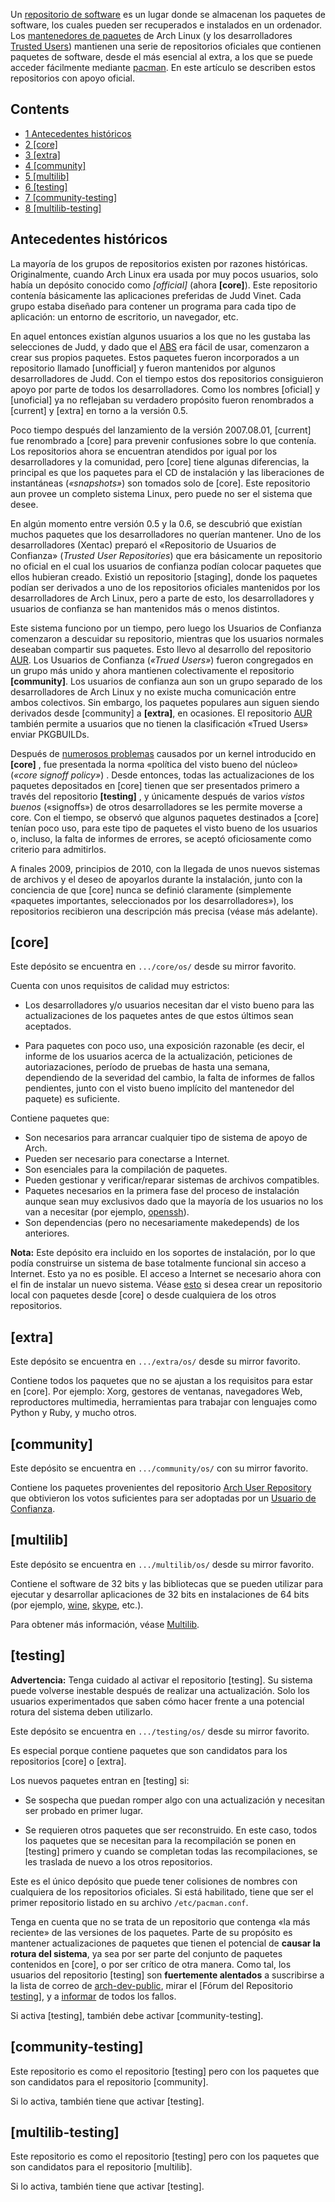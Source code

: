 Un [repositorio de software](https://en.wikipedia.org/wiki/es:Repositorio "wikipedia:es:Repositorio") es un lugar donde se almacenan los paquetes de software, los cuales pueden ser recuperados e instalados en un ordenador. Los [mantenedores de paquetes](/index.php/Package_Maintainer "Package Maintainer") de Arch Linux (y los desarrolladores [Trusted Users](/index.php/Trusted_Users "Trusted Users")) mantienen una serie de repositorios oficiales que contienen paquetes de software, desde el más esencial al extra, a los que se puede acceder fácilmente mediante [pacman](/index.php/Pacman_(Espa%C3%B1ol) "Pacman (Español)"). En este artículo se describen estos repositorios con apoyo oficial.

## Contents

*   [1 Antecedentes históricos](#Antecedentes_hist.C3.B3ricos)
*   [2 [core]](#.5Bcore.5D)
*   [3 [extra]](#.5Bextra.5D)
*   [4 [community]](#.5Bcommunity.5D)
*   [5 [multilib]](#.5Bmultilib.5D)
*   [6 [testing]](#.5Btesting.5D)
*   [7 [community-testing]](#.5Bcommunity-testing.5D)
*   [8 [multilib-testing]](#.5Bmultilib-testing.5D)

## Antecedentes históricos

La mayoría de los grupos de repositorios existen por razones históricas. Originalmente, cuando Arch Linux era usada por muy pocos usuarios, solo había un depósito conocido como *[official]* (ahora **[core]**). Este repositorio contenía básicamente las aplicaciones preferidas de Judd Vinet. Cada grupo estaba diseñado para contener un programa para cada tipo de aplicación: un entorno de escritorio, un navegador, etc.

En aquel entonces existían algunos usuarios a los que no les gustaba las selecciones de Judd, y dado que el [ABS](/index.php/Arch_Build_System_(Espa%C3%B1ol) "Arch Build System (Español)") era fácil de usar, comenzaron a crear sus propios paquetes. Estos paquetes fueron incorporados a un repositorio llamado [unofficial] y fueron mantenidos por algunos desarrolladores de Judd. Con el tiempo estos dos repositorios consiguieron apoyo por parte de todos los desarrolladores. Como los nombres [oficial] y [unoficial] ya no reflejaban su verdadero propósito fueron renombrados a [current] y [extra] en torno a la versión 0.5\.

Poco tiempo después del lanzamiento de la versión 2007.08.01, [current] fue renombrado a [core] para prevenir confusiones sobre lo que contenía. Los repositorios ahora se encuentran atendidos por igual por los desarrolladores y la comunidad, pero [core] tiene algunas diferencias, la principal es que los paquetes para el CD de instalación y las liberaciones de instantáneas (*«snapshots»*) son tomados solo de [core]. Este repositorio aun provee un completo sistema Linux, pero puede no ser el sistema que desee.

En algún momento entre versión 0.5 y la 0.6, se descubrió que existían muchos paquetes que los desarrolladores no querían mantener. Uno de los desarrolladores (Xentac) preparó el «Repositorio de Usuarios de Confianza» (*Trusted User Repositories*) que era básicamente un repositorio no oficial en el cual los usuarios de confianza podían colocar paquetes que ellos hubieran creado. Existió un repositorio [staging], donde los paquetes podían ser derivados a uno de los repositorios oficiales mantenidos por los desarrolladores de Arch Linux, pero a parte de esto, los desarrolladores y usuarios de confianza se han mantenidos más o menos distintos.

Este sistema funciono por un tiempo, pero luego los Usuarios de Confianza comenzaron a descuidar su repositorio, mientras que los usuarios normales deseaban compartir sus paquetes. Esto llevo al desarrollo del repositorio [AUR](https://aur.archlinux.org/). Los Usuarios de Confianza (*«Trued Users»*) fueron congregados en un grupo más unido y ahora mantienen colectivamente el repositorio **[community]**. Los usuarios de confianza aun son un grupo separado de los desarrolladores de Arch Linux y no existe mucha comunicación entre ambos colectivos. Sin embargo, los paquetes populares aun siguen siendo derivados desde [community] a **[extra]**, en ocasiones. El repositorio [AUR](https://aur.archlinux.org/) también permite a usuarios que no tienen la clasificación «Trued Users» enviar PKGBUILDs.

Después de [numerosos problemas](https://www.archlinux.org/news/please-avoid-kernel-261614-1/) causados por un kernel introducido en **[core]** , fue presentada la norma «política del visto bueno del núcleo» (*«core signoff policy»*) . Desde entonces, todas las actualizaciones de los paquetes depositados en [core] tienen que ser presentados primero a través del repositorio **[testing]** , y únicamente después de varios *vistos buenos* («signoffs») de otros desarrolladores se les permite moverse a core. Con el tiempo, se observó que algunos paquetes destinados a [core] tenían poco uso, para este tipo de paquetes el visto bueno de los usuarios o, incluso, la falta de informes de errores, se aceptó oficiosamente como criterio para admitirlos.

A finales 2009, principios de 2010, con la llegada de unos nuevos sistemas de archivos y el deseo de apoyarlos durante la instalación, junto con la conciencia de que [core] nunca se definió claramente (simplemente «paquetes importantes, seleccionados por los desarrolladores»), los repositorios recibieron una descripción más precisa (véase más adelante).

## [core]

Este depósito se encuentra en `.../core/os/` desde su mirror favorito.

Cuenta con unos requisitos de calidad muy estrictos:

*   Los desarrolladores y/o usuarios necesitan dar el visto bueno para las actualizaciones de los paquetes antes de que estos últimos sean aceptados.

*   Para paquetes con poco uso, una exposición razonable (es decir, el informe de los usuarios acerca de la actualización, peticiones de autoriazaciones, período de pruebas de hasta una semana, dependiendo de la severidad del cambio, la falta de informes de fallos pendientes, junto con el visto bueno implícito del mantenedor del paquete) es suficiente.

Contiene paquetes que:

*   Son necesarios para arrancar cualquier tipo de sistema de apoyo de Arch.
*   Pueden ser necesario para conectarse a Internet.
*   Son esenciales para la compilación de paquetes.
*   Pueden gestionar y verificar/reparar sistemas de archivos compatibles.
*   Paquetes necesarios en la primera fase del proceso de instalación aunque sean muy exclusivos dado que la mayoría de los usuarios no los van a necesitar (por ejemplo, [openssh](https://www.archlinux.org/packages/?name=openssh)).
*   Son dependencias (pero no necesariamente makedepends) de los anteriores.

**Nota:** Este depósito era incluido en los soportes de instalación, por lo que podía construirse un sistema de base totalmente funcional sin acceso a Internet. Esto ya no es posible. El acceso a Internet se necesario ahora con el fin de instalar un nuevo sistema. Véase [esto](/index.php/Pacman_tips#Installing_packages_from_a_CD.2FDVD_or_USB_stick "Pacman tips") si desea crear un repositorio local con paquetes desde [core] o desde cualquiera de los otros repositorios.

## [extra]

Este depósito se encuentra en `.../extra/os/` desde su mirror favorito.

Contiene todos los paquetes que no se ajustan a los requisitos para estar en [core]. Por ejemplo: Xorg, gestores de ventanas, navegadores Web, reproductores multimedia, herramientas para trabajar con lenguajes como Python y Ruby, y mucho otros.

## [community]

Este depósito se encuentra en `.../community/os/` con su mirror favorito.

Contiene los paquetes provenientes del repositorio [Arch User Repository](/index.php/Arch_User_Repository "Arch User Repository") que obtivieron los votos suficientes para ser adoptadas por un [Usuario de Confianza](/index.php/Trusted_Users "Trusted Users").

## [multilib]

Este depósito se encuentra en `.../multilib/os/` desde su mirror favorito.

Contiene el software de 32 bits y las bibliotecas que se pueden utilizar para ejecutar y desarrollar aplicaciones de 32 bits en instalaciones de 64 bits (por ejemplo, [wine](https://www.archlinux.org/packages/?name=wine), [skype](https://aur.archlinux.org/packages/skype/), etc.).

Para obtener más información, véase [Multilib](/index.php/Multilib "Multilib").

## [testing]

**Advertencia:** Tenga cuidado al activar el repositorio [testing]. Su sistema puede volverse inestable después de realizar una actualización. Solo los usuarios experimentados que saben cómo hacer frente a una potencial rotura del sistema deben utilizarlo.

Este depósito se encuentra en `.../testing/os/` desde su mirror favorito.

Es especial porque contiene paquetes que son candidatos para los repositorios [core] o [extra].

Los nuevos paquetes entran en [testing] si:

*   Se sospecha que puedan romper algo con una actualización y necesitan ser probado en primer lugar.

*   Se requieren otros paquetes que ser reconstruido. En este caso, todos los paquetes que se necesitan para la recompilación se ponen en [testing] primero y cuando se completan todas las recompilaciones, se les traslada de nuevo a los otros repositorios.

Este es el único depósito que puede tener colisiones de nombres con cualquiera de los repositorios oficiales. Si está habilitado, tiene que ser el primer repositorio listado en su archivo `/etc/pacman.conf`.

Tenga en cuenta que no se trata de un repositorio que contenga «la más reciente» de las versiones de los paquetes. Parte de su propósito es mantener actualizaciones de paquetes que tienen el potencial de **causar la rotura del sistema**, ya sea por ser parte del conjunto de paquetes contenidos en [core], o por ser crítico de otra manera. Como tal, los usuarios del repositorio [testing] son **fuertemente alentados** a suscribirse a la lista de correo de [arch-dev-public](https://mailman.archlinux.org/mailman/listinfo/arch-dev-public), mirar el [Fórum del Repositorio [testing](https://bbs.archlinux.org/viewforum.php?id=49)], y a [informar](https://bugs.archlinux.org/) de todos los fallos.

Si activa [testing], también debe activar [community-testing].

## [community-testing]

Este repositorio es como el repositorio [testing] pero con los paquetes que son candidatos para el repositorio [community].

Si lo activa, también tiene que activar [testing].

## [multilib-testing]

Este repositorio es como el repositorio [testing] pero con los paquetes que son candidatos para el repositorio [multilib].

Si lo activa, también tiene que activar [testing].